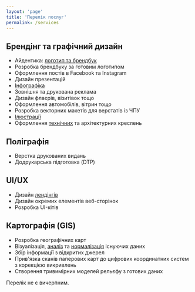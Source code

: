 ```yaml
---
layout: 'page'
title: 'Перелік послуг'
permalink: /services
---
```

<p>
<h2>Брендінг та графічний дизайн</h2>
<ul>
	<li>Айдентика: <a href='/komirenko'>логотип та брендбук</a></li>
	<li>Розробка брендбуку за готовим логотипом</li>
	<li>Оформлення постів в Facebook та Instagram</li>
	<li>Дизайн презентацій</li>
	<li><a href="/print/vkursi-vin">Інфографіка</a></li>
	<li>Зовнішня та друкована реклама</li>
	<li>Дизайн флаєрів, візитівок тощо</li>
	<li>Оформлення автомобілів, вітрин тощо</li>
	<li>Розробка векторних макетів для верстатів із ЧПУ</li>
	<li><a href="/pics-and-posters">Ілюстрації</a></li>
	<li>Оформлення <a href="/print/eleganio">технічних</a> та архітектурних креслень</li>
</ul>

<h2>Поліграфія</h2>
<ul>
	<li>Верстка друкованих видань</li>
	<li>Додрукарська підготовка (DTP)</li>
</ul>

<h2>UI/UX</h2>
<ul>
	<li>Дизайн <a href="/web/dreamstroy">лендінгів</a></li>
	<li>Дизайн окремих елементів веб-сторінок</li>
	<li>Розробка UI-кітів</li>
</ul>

<h2>Картографія (GIS)</h2>
<ul>
	<li>Розробка географічних карт</li>
	<li>Візуалізація, <a href="http://127.0.0.1:4000/maps/kyiv-places">аналіз</a> та <a href="http://127.0.0.1:4000/maps/c19-chernivtsi">нормалізація</a> існуючих даних</li>
	<li>Збір інформації з відкритих джерел</li>
	<li>Прив'язка сканів паперових карт до цифрових координатних систем з корекцією викривлень</li>
	<li>Створення тривимірних моделей рельєфу з готових даних</li>
</ul></p>
<p>Перелік не є вичерпним.</p>

<!--
<h2></h2>
<ul>
	<li></li>
</ul> -->